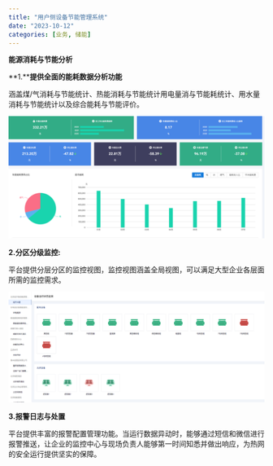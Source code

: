 ```yaml
---
title: "用户侧设备节能管理系统"
date: "2023-10-12"
categories: [业务, 储能]
---
```


**能源消耗与节能分析**

**1.****提供全面的能耗数据分析功能**

涵盖煤/气消耗与节能统计、热能消耗与节能统计用电量消与节能耗统计、用水量消耗与节能统计以及综合能耗与节能评价。

![img](https://raw.githubusercontent.com/tangjiali/note_asserts/master/%E9%BD%90%E7%AE%80%E7%AC%94%E8%AE%B0/202311031233541.png)

**2.分区分级监控:**

平台提供分层分区的监控视图，监控视图涵盖全局视图，可以满足大型企业各层面所需的监控需求。

![img](https://raw.githubusercontent.com/tangjiali/note_asserts/master/%E9%BD%90%E7%AE%80%E7%AC%94%E8%AE%B0/202311031234018.png)

**3.报警日志与处置**

平台提供丰富的报警配置管理功能。当运行数据异动时，能够通过短信和微信进行报警推送，让企业的监控中心与现场负责人能够第一时间知悉并做出响应，为热网的安全运行提供坚实的保障。
